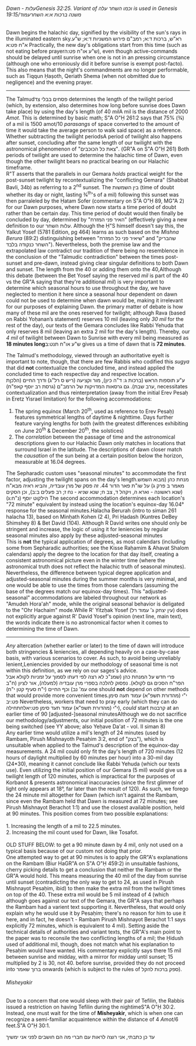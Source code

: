 <h6>Dawn - <span style="unicode-bidi: isolate;">עלות<span class="footnote">Genesis 32:25. Variant of וכמו השחר עלה is used in Genesis 19:15</span>/<span style="unicode-bidi: isolate;">עמוד</span><span class="footnote">משנה ברכות א:א</span> השחר</span></h6>

Dawn begins the halachic day, signified by the visibility of the sun's rays in the illuminated eastern sky.<span class="footnote">רא"ש, ברכות ד:א; רמב"ם פירוש המשניות ד:א; ש"ע א"ח פט:א</span> Practically, the new day's obligations start from this time (such as not eating before prayer<span class="footnote">ש"ע או"ח פט:ה</span>), even though active-commands should be delayed until sunrise when one is not in an pressing circumstance (although one who erroniously did it before sunrise is exempt post-facto). This also means that the night's commandments are no longer performable, such as Tiqqun Ḥaṣoth, Qeriath Shema (when not obmitted due to negligence) and the evening prayer.

---

The Talmud<span class="footnote">פסחים בבלי צד</span> determines the length of the twilight period (which, by extension, also determines how long before sunrise does Dawn take place) by using the day's length (of 40 _mil_<span class="footnote">A mil is the distance of 2000 *Amot*. This is determined by basic math; S"A O"Ḥ 261:2 says that 75% (3&frasl;4) of a mil is 1500 amot</span>/10 *parasangs* of space converted to the amount of time it would take the average person to walk said space) as a reference. Whether subtracting the twilight periods<span class="footnote">A period of twilight also happens after sunset, concluding after the same length of our twilight with the astronomical phenomenon of "צאת כל הכוכבים". (GR"A on S"A O"Ḥ 261) Both periods of twilight are used to determine the halachic time of Dawn, even though the other twilight bears no practical bearing on our Halachic timeframe.<br>R"T asserts that the parallels in our Gemara <i>holds</i> practical weight for the post-sunset twilight by recontextualizing the "conflicting Gemara" (Shabbat Bavli, 34b) as referring to a 2<sup>nd</sup> sunset. The בין השמשות (time of doubt whether its day or night, lasting 3&frasl;4<sup>th</sup>'s of a mil) following this sunset was then parraleled by the Ḥatam Sofer (commentary on S"A O"Ḥ 89, MG"A 2) for our Dawn purposes, where Dawn now starts a time period of doubt rather than be certain day. This time period of doubt would then finally be concluded by day, determined by "האיר פני המזרח" (effectively giving a new definition to our עלות השחר. Although the Ḥ"S himself doesn't say this, the Yalkut Yosef (5781 Edition, pg 464) learns as such based on the <i>Mishna Berura</i> (89:2) distinguishing between "שיאיר פני כל המזרח" and "שהבריק השחר כנקודה בלבד"). Nevertheless, both the premise law and the extrapolated law contradict our tradition of there being no resemblence in the conclusion of the "Talmudic contradiction" between the times post-sunset and pre-dawn, instead giving clear singular definitions to both Dawn and sunset. The </span> length from the 40 or adding them onto the 40,<span class="footnote">Although this debate (between the Bet Yosef saying the reserved <i>mil</i> is part of the 40 vs the GR"A saying that they're additional <i>mil</i>) is very important to determine which seasonal hours to use throughout the day, we have neglected to mention it here since a seasonal hour dependent on dawn could not be used to determine when dawn would be, making it irrelevant for our purposes of explaining Dawn.</span> the primary matter of debate is how many of these mil are the ones reserved for twilight; although Rava (based on Rabbi Yoḥanan’s statement) reserves 10 mil (leaving only _30 mil_ for the rest of the day), our texts of the Gemara concludes like Rabbi Yehuda that only reserves 8 mil (leaving an extra 2 mil for the day's length). Thereby, our _4 mil_ of twilight between Dawn to Sunrise with every mil being measured as **18 minutes long**<span class="footnote">ש"ע או"ח תנט:ב</span> gives us a time of dawn that is **72 minutes**.

The Talmud's methodology, viewed through an authoritative eye<span class="footnote">It is important to note, though, that there are few Rabbis who codified this <i>sugya</i> that did <b>not</b> contextualize the concluded time, and instead applied the concluded time to each respective day and respective location.<br>ע"ע תוספות הראש (ברכות ג: ד"ה כיון), מור וקציעה (ריש ס רל"ג) ודרך החיים (הלכןת ערב שבת). גם גרסאות המדויקות של הרמב"ם (גרסת רב יוסף קאפ"ח)</span>, necessitates contextualization and thus reinterpretation (away from the initial Erev Pesaḥ in Eretz Yisrael limitation) for the following accommodations:

1. The spring equinox (March 20<sup>th</sup>, used as reference to Erev Pesaḥ) features symmetrical lengths of daytime & nighttime. Days further feature varying lengths for both (with the greatest differences exhibiting on June 20<sup>th</sup> & December 20<sup>th</sup>, the solstices)
2. The _correlation_ between the passage of time and the astronomical descriptions given to our Halachic Dawn only matches in locations that surround Israel in the latitude. The descriptions of dawn closer match the _causation_ of the sun being at a certain position below the horizon, measurable at 16.04 degrees.

The Sepharadic custom uses "seasonal minutes" to accommodate the first factor, adjusting the twilight spans on the day's length.<span class="footnote">מנחת כהן (מבוא השמש מאמר ב פרק ג) על שו"ת פאר הדור 44. זה פסק של מרן עובדיה, והביא ראיה מבא"ח (שנא ראשונה - וארא ה, ויקהל ד, צב ח; שנא שניא - נח ז; רב פעלים ב:ב), וכן הסקים הילקוט יוסף (נ"ח:ג)</span> The second accommodation determines each location's "72 minute" equivalent by instead using the location's equinox-day 16.04&deg; response for the seasonal minutes.<span class="footnote">Halacha Berurah (intro to siman 261 halacha 13), based on Minḥath Kohen (2 4), Pri Ḥadash (Kuntres DeBey Shimshey 8) & Bet David (104). Although R David writes one should only be stringent and increase, the logic of using it for leniencies by regular seasonal minutes also apply by these adjusted-seasonal minutes<br>This is <b>not</b> the typical application of degrees, as most calendars (including some from Sepharadic authorities; see the Kisse Raḥamim & Ahavat Shalom calendars) apply the degree to the location for that day itself, creating a consistent astronomical picture even in the winter time (where the astronomical truth does not reflect the halachic truth of seasonal minutes). Nevertheless, the difference between typical degree application and adjusted-seasonal minutes during the summer months is very minimal, and one would be able to use the times from those calendars (assuming the base of the degrees match our equinox-day times).</span> This "adjusted-seasonal" accommodations are labeled throughout our network as "Amudeh Hora'ah" mode, while the original seasonal behavior is deligated to the "Ohr Hachaim" mode.<span class="footnote">While R' Yitzḥak Yosef (עין יצחק ג' עמוד רל) does not explicitly argue against R' David Yosef's opinion (next line, main text), the words indicate there is no astronomical factor when it comes to determining the time of Dawn.</span>

---

_Any_ altercation (whether earlier or later) to the time of dawn will introduce both stringencies & leniencies, all depending heavily on a case-by-case basis, with various scenarios to cover. As such, to avoid being unreliably lenient,<span class="footnote">Leniencies provided by our methodology of seasonal time is not within this definition, as we rely on our sages's advice.<br>פרי חדש על המנחת כהן (שמנ"כ לא רצה לפי דעתו לסמוך על זמניות לקולא אבל הפר"ח הסכים גם לקולא). נפסוק להלכה בספרי מרן עובדיה (למעלה), אור לציון (ח"ב עמ' נב) וכף החיים (י"ח סעיף קטן י"ח)</span> one should **not** depend on other methods that would provide more convenient times.<span class="footnote">י"י (מהדורת תשפ"א) עמוד תעה סימן פט:יב</span> Nevertheless, workers that need to pray early (which they can do <span style="unicode-bidi: isolate;">לחתחילה</span><span class="footnote">י"י (מהדורת תשפ"א) עמוד תעד סימן פט:יא</span>), *could* start קרבנות at an earlier time of 90 [adjusted-]seasonal minutes<span class="footnote">Although we do not sacrifice our methodology/adjustments, our initial position of 72 minutes is the one being switched (see YY above; also Yeḥave Da'at - vol. II siman 8)<br>Any earlier time would utilize a mil's length of 24 minutes (used by Rambam, Pirush Mishnayoth Pesaḥim 3:2, end of "בצק"), which is unsuitable when applied to the Talmud's description of the equinox-day measurements. A 24 mil could only fit the day's length of 720 minutes (12 hours of daylight multiplied by 60 minutes per hour) into a 30-mil day (24\*30), meaning it cannot conclude like Rabbi Yehuda (which our texts use). Even utilizing the initial position of our Gemara (5 mil) would give us a twilight length of 120 minutes, which is impractical  for the purposes of Korbanot & presents astronomical inaccuracies (since the first glimmer of light only appears at 18&deg;, far later than the result of 120). As such, we forego the 24 minute mil altogether for Dawn (which isn't against the Rambam, since even the Rambam held that Dawn is measured at 72 minutes; see Pirush Mishnayot Berachot 1:1) and use the closest available position, held at 90 minutes. This position comes from two possible explanations:<br><br>1. Increasing the length of a mil to 22.5 minutes.<br>2. Increasing the mil count used for Dawn, like Tosafot.<br><br>OLD STUFF BELOW: to get a 90 minute dawn by 4 mil, only not used on a typical basis because of our custom not doing that prior.<br>One attempted way to get at 90 minutes is to apply the GR"A's explanations on the Rambam (Biur HaGR"A on S"A O"Ḥ 459:2) in unsuitable fashions, cherry picking details to get a conclusion that neither the Rambam or the GR"A would hold. This means measuring the 40 mil of the day from sunrise until sunset (contradicting the only way to get to 24, as used in Pirush Mishnayot Pesaḥim, ibid) to then make the extra mil from the twilight times on top of the 40. These extra mil would be 5 mil instead of 4 (which although goes against our text of the Gemara, the GR"A says that perhaps the Rambam had a varient text supporting it. Nevertheless, that would only explain why he would use it by Pesaḥim; there's no reason for him to use it here, and in fact, he doesn't - Rambam Pirush Mishnayot Berachot 1:1 says explicitly 72 minutes, which is equivalent to 4 mil). Setting aside the technical details of authorities and variant texts, the GR"A's main point to the paper was to reconsile the two conflicting lengths of a mil; the Ḥidush used of additional mil, though, does not match what his explanation to Pesaḥim would have wanted. His commentary explicitly says there 15 mil between sunrise and midday, with a mirror for midday until sunset; 15 multiplied by 2 is 30, not 40.</span> before sunrise, provided they do not proceed into ברוך שאמר onwards (which is subject to the rules of ספק ברכות להקל).

###### Misheyakir

Due to a concern that one would sleep with their pair of Tefilin, the Rabbis issued a restriction on having Tefilin during the nightime<span class="footnote">S"A O"Ḥ 30:2</span>. Instead, one must wait for the time of **Misheyakir**, which is when one can recognize a semi-familiar acquaintence within the distance of 4 *Amot*/6 feet.<span class="footnote">S"A O"Ḥ 30:1</span>.

עד כן כתבתי, אני רוצה לראות עם חברי מה הם חושבים לפני אני ימשיך
<!-- A codified measurement for this time is subject to a wide spectrum of ranges. However, the o -->